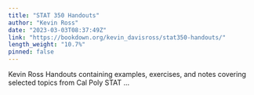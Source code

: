 ```yaml
---
title: "STAT 350 Handouts"
author: "Kevin Ross"
date: "2023-03-03T08:37:49Z"
link: "https://bookdown.org/kevin_davisross/stat350-handouts/"
length_weight: "10.7%"
pinned: false
---
```


Kevin Ross Handouts containing examples, exercises, and notes covering selected topics from Cal Poly STAT ...
